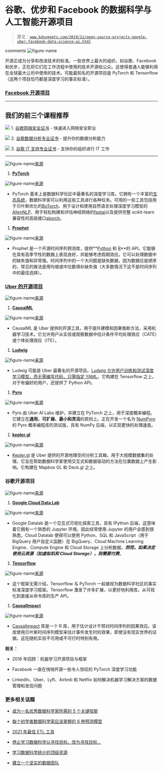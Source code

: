 # 谷歌、优步和 Facebook 的数据科学与人工智能开源项目

> 原文：[`www.kdnuggets.com/2019/11/open-source-projects-google-uber-facebook-data-science-ai.html`](https://www.kdnuggets.com/2019/11/open-source-projects-google-uber-facebook-data-science-ai.html)

comments ![figure-name](img/7011785e3dbfb93751de718ebf81c7e5.png)

开源正成为分享和改进技术的标准。一些世界上最大的组织，如谷歌、Facebook 和优步，正在将它们在工作流程中使用的技术开源给公众。这使得普通人能够利用在全球最大公司中使用的技术。可能最知名的开源项目是 PyTorch 和 Tensorflow（这两个项目恰巧都是深度学习的事实标准）。

### [Facebook 开源项目](https://opensource.facebook.com/#artificial-intelligence)

* * *

## 我们的前三个课程推荐

![](img/0244c01ba9267c002ef39d4907e0b8fb.png) 1\. [谷歌网络安全证书](https://www.kdnuggets.com/google-cybersecurity) - 快速进入网络安全职业

![](img/e225c49c3c91745821c8c0368bf04711.png) 2\. [谷歌数据分析专业证书](https://www.kdnuggets.com/google-data-analytics) - 提升你的数据分析能力

![](img/0244c01ba9267c002ef39d4907e0b8fb.png) 3\. [谷歌 IT 支持专业证书](https://www.kdnuggets.com/google-itsupport) - 支持你的组织进行 IT 工作

* * *

![figure-name](img/a56724021f25208884e75e1700ac642b.png)[来源](https://opensource.facebook.com/)

1.  [**PyTorch**](https://pytorch.org/)

![figure-name](img/7f09c8ba15be2949855d568a9e41fa0a.png)[来源](https://pytorch.org/)

+   PyTorch 基本上是数据科学社区中最著名的深度学习库。它拥有一个丰富的[生态系统](https://pytorch.org/ecosystem/)，数据科学家可以利用这些工具进行各种任务。可用的一些工具包括用于贝叶斯优化的[BoTorch](https://botorch.org/)、用于设计和使用自然语言处理深度学习模型的[AllenNLP](https://allennlp.org/)、用于轻松构建和评估神经网络的[fastai](https://docs.fast.ai/)以及提供完整 scikit-learn 兼容性的高级接口[skorch](https://github.com/skorch-dev/skorch)。

1.  [**Prophet**](https://facebook.github.io/prophet/)

![figure-name](img/4376a84bac22cb14046be26c1b14fe16.png)[来源](https://facebook.github.io/prophet/)

+   Prophet 是一个开源时间序列预测库，提供**[Python](https://facebook.github.io/prophet/docs/quick_start.html#python-api) 和 [R](https://facebook.github.io/prophet/docs/quick_start.html#r-api)**的 API。它能够在具有高季节性的数据上表现良好，并能够考虑假期效应。它可以处理数据中的缺失值和异常值。时间序列中的一个大问题是缺失数据，因为数据应是顺序的，常见的做法是用均值或中位数填补缺失值（大多数情况下这不是时间序列中的最佳选择）。

### [Uber 的开源项目](https://uber.github.io/#/projects)

![figure-name](img/92c1115942c4c7c1081d73ef017f9771.png)[来源](https://uber.github.io/#/)

1.  [**CausalML**](https://github.com/uber/causalml)

![figure-name](img/29ff17f8a876ad080e842c76e46e9bc8.png)[来源](https://github.com/uber/causalml)

+   CausalML 是 Uber 提供的开源工具，用于提升建模和因果推断方法，采用机器学习技术。它允许用户从实验或观察数据中估计条件平均处理效应（CATE）或个体处理效应（ITE）。

1.  [**Ludwig**](https://uber.github.io/ludwig/index.html)

![figure-name](img/ae98d857007ec1ebfeaabfac3f93ffdd.png)[来源](https://uber.github.io/ludwig/)

+   Ludwig 可能是 Uber 最著名的开源项目。[Ludwig 允许用户训练和测试深度学习模型，而无需编写代码，只需指定 YAML](https://uber.github.io/ludwig/getting_started/)。它构建在 Tensorflow 之上。对于有偏好的用户，还提供了 Python API。

1.  [**Pyro**](https://github.com/pyro-ppl/pyro)

![figure-name](img/cb2924b08b2af1806b6f5e3331f5a5f1.png)[来源](https://github.com/pyro-ppl/pyro)

+   Pyro 由 Uber AI Labs 维护，并建立在 PyTorch 之上，用于深度概率编程。它建立在**通用、可扩展、最小和灵活**的原则上。正在开发一个名为 [NumPyro](https://github.com/pyro-ppl/numpyro) 的 Pyro 概率编程库的测试版，具有 NumPy 后端，以实现更快的处理速度。

1.  **[kepler.gl](https://kepler.gl/)**

![figure-name](img/4c9cd67c668f311bee482dd84e9c3974.png)[来源](https://kepler.gl/)

+   [Kepler.gl](https://kepler.gl/demo) 是 Uber 提供的开源地理空间分析工具箱，用于大规模数据集的处理。它旨在帮助数据科学家使用交互式和数据驱动的方法在位置数据上产生影响。它构建在 Mapbox GL 和 Deck.gl 之上。

### 谷歌开源项目

![figure-name](img/cf855eae922f45d29669a813490adc94.png)[来源](https://opensource.google/projects/explore/featured)

1.  **[Google Cloud Data Lab](https://cloud.google.com/datalab/)**

![figure-name](img/4decbea33292564c44dd9683b291adc9.png)[来源](https://opensource.google/projects/datalab)

+   Google Datalab 是一个交互式可视化探索工具，具有 IPython 后端，这意味着它拥有一个熟悉的 Jupyter 环境，因此经常使用 Jupyter 的用户会感到很熟悉。Cloud Datalab 使得可以使用 Python、SQL 和 JavaScript（用于 BigQuery 用户自定义函数）在 BigQuery、Cloud Machine Learning Engine、Compute Engine 和 Cloud Storage 上分析数据。***然而，如果决定使用云资源（如虚拟机和 Cloud Storage），则需要付费***。

1.  **[Tensorflow](https://opensource.google/projects/tensorflow)**

![figure-name](img/3bd98be21982f3bfc716210e707d0d28.png)[来源](https://opensource.google/projects/tensorflow)

+   这个框架无需介绍。Tensorflow 与 PyTorch 一起被视为数据科学社区的事实标准深度学习框架。Tensorflow 激发了许多扩展，以更好地利用库，从可视化到直接从命令库的生产 API。

1.  **[CausalImpact](https://opensource.google/projects/causalimpact)**

![figure-name](img/b4d473abfc86998c38b52d1ae34720a6.png)[来源](https://opensource.google/projects/causalimpact)

+   [CausalImpact](https://github.com/google/CausalImpact) 库是一个 R 库，用于估计设计干预对时间序列的因果效应。该库使用贝叶斯时间序列模型来估计事件发生时的效果，即使没有现实世界的证据。这在随机实验不可用或不可行时特别有用。

**相关：**

+   2018 年回顾：机器学习开源项目与框架

+   Facebook 一直在悄悄开源一些令人惊叹的 PyTorch 深度学习功能

+   LinkedIn、Uber、Lyft、Airbnb 和 Netflix 如何解决机器学习解决方案的数据管理和发现问题

### 更多相关话题

+   [成为一名优秀数据科学家所需的 5 个关键技能](https://www.kdnuggets.com/2021/12/5-key-skills-needed-become-great-data-scientist.html)

+   [每个初学者数据科学家应该掌握的 6 种预测模型](https://www.kdnuggets.com/2021/12/6-predictive-models-every-beginner-data-scientist-master.html)

+   [2021 年最佳 ETL 工具](https://www.kdnuggets.com/2021/12/mozart-best-etl-tools-2021.html)

+   [停止学习数据科学以寻找目标，改为寻找目标…](https://www.kdnuggets.com/2021/12/stop-learning-data-science-find-purpose.html)

+   [学习数据科学统计的顶级资源](https://www.kdnuggets.com/2021/12/springboard-top-resources-learn-data-science-statistics.html)

+   [建立一个坚实的数据团队](https://www.kdnuggets.com/2021/12/build-solid-data-team.html)
